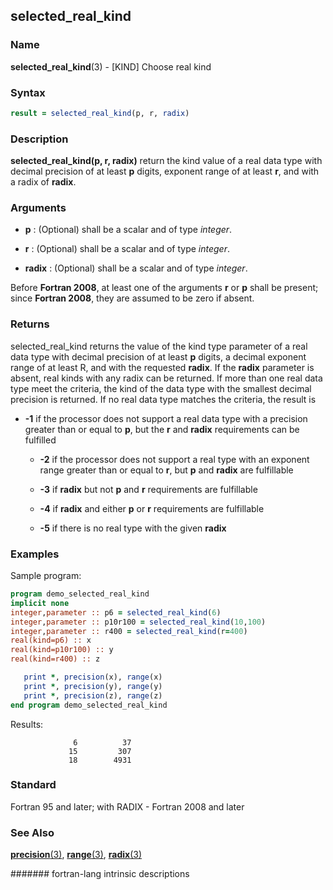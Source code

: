 ## selected\_real\_kind
### __Name__

__selected\_real\_kind__(3) - \[KIND\] Choose real kind


### __Syntax__
```fortran
result = selected_real_kind(p, r, radix)
```
### __Description__

__selected\_real\_kind(p, r, radix)__ return the kind value of a real
data type with decimal precision of at least __p__ digits, exponent range of
at least __r__, and with a radix of __radix__.

### __Arguments__

  - __p__
    : (Optional) shall be a scalar and of type _integer_.

  - __r__
    : (Optional) shall be a scalar and of type _integer_.

  - __radix__
    : (Optional) shall be a scalar and of type _integer_.

Before __Fortran 2008__, at least one of the arguments __r__ or __p__ shall
be present; since __Fortran 2008__, they are assumed to be zero if
absent.

### __Returns__

selected\_real\_kind returns the value of the kind type parameter of a
real data type with decimal precision of at least __p__ digits, a decimal
exponent range of at least R, and with the requested __radix__. If the __radix__
parameter is absent, real kinds with any radix can be returned. If more
than one real data type meet the criteria, the kind of the data type
with the smallest decimal precision is returned. If no real data type
matches the criteria, the result is

  - __-1__ if the processor does not support a real data type with a
    precision greater than or equal to __p__, but the __r__ and __radix__
    requirements can be fulfilled

      - __-2__ if the processor does not support a real type with an
        exponent range greater than or equal to __r__, but __p__ and __radix__ are
        fulfillable

      - __-3__ if __radix__ but not __p__ and __r__ requirements are fulfillable

      - __-4__ if __radix__ and either __p__ or __r__ requirements are fulfillable

      - __-5__ if there is no real type with the given __radix__

### __Examples__

Sample program:

```fortran
program demo_selected_real_kind
implicit none
integer,parameter :: p6 = selected_real_kind(6)
integer,parameter :: p10r100 = selected_real_kind(10,100)
integer,parameter :: r400 = selected_real_kind(r=400)
real(kind=p6) :: x
real(kind=p10r100) :: y
real(kind=r400) :: z

   print *, precision(x), range(x)
   print *, precision(y), range(y)
   print *, precision(z), range(z)
end program demo_selected_real_kind
```
  Results:
```text
              6          37
             15         307
             18        4931
```
### __Standard__

Fortran 95 and later; with RADIX - Fortran 2008 and later

### __See Also__

[__precision__(3)](PRECISION),
[__range__(3)](RANGE),
[__radix__(3)](RADIX)

####### fortran-lang intrinsic descriptions
